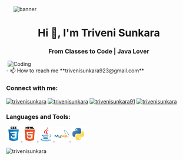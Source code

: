 <img style="margin-left: 20px;" width=1000 alt="banner" src="C:\Users\trive\Downloads\githubreadme.png">
<h1 align="center">Hi 👋, I'm Triveni Sunkara</h1>
<h3 align="center">From Classes to Code | Java Lover</h3>
<img align="right" alt="Coding" width="500" src="https://camo.githubusercontent.com/5119ee303e5e49cdf23def653b737bede0da49a859a34714d62d9ab518afbbb2/68747470733a2f2f63646e2e6472696262626c652e636f6d2f75736572732f313136323037372f73637265656e73686f74732f333834383931342f70726f6772616d6d65722e676966">
- 📫 How to reach me **trivenisunkara923@gmail.com**

<h3 align="left">Connect with me:</h3>
<p align="left">
<a href="https://www.codechef.com/users/trivenisunkara" target="blank"><img align="center" src="https://cdn.jsdelivr.net/npm/simple-icons@3.1.0/icons/codechef.svg" alt="trivenisunkara" height="40" width="50" /></a>
<a href="https://www.leetcode.com/Triveni_Sunkara" target="blank"><img align="center" src="https://raw.githubusercontent.com/rahuldkjain/github-profile-readme-generator/master/src/images/icons/Social/leet-code.svg" alt="trivenisunkara" height="40" width="50" /></a>
<a href="https://www.hackerrank.com/trivenisunkara91" target="blank"><img align="center" src="https://raw.githubusercontent.com/rahuldkjain/github-profile-readme-generator/master/src/images/icons/Social/hackerrank.svg" alt="trivenisunkara91" height="30" width="40" /></a>
<a href="https://auth.geeksforgeeks.org/user/trivenisunkara" target="blank"><img align="center" src="https://raw.githubusercontent.com/rahuldkjain/github-profile-readme-generator/master/src/images/icons/Social/geeks-for-geeks.svg" alt="trivenisunkara" height="30" width="40" /></a>
</p>

<h3 align="left">Languages and Tools:</h3>
<p align="left"> <a href="https://www.w3schools.com/css/" target="_blank" rel="noreferrer"> <img src="https://raw.githubusercontent.com/devicons/devicon/master/icons/css3/css3-original-wordmark.svg" alt="css3" width="40" height="40"/> </a> <a href="https://www.w3.org/html/" target="_blank" rel="noreferrer"> <img src="https://raw.githubusercontent.com/devicons/devicon/master/icons/html5/html5-original-wordmark.svg" alt="html5" width="40" height="40"/> </a> <a href="https://www.java.com" target="_blank" rel="noreferrer"> <img src="https://raw.githubusercontent.com/devicons/devicon/master/icons/java/java-original.svg" alt="java" width="40" height="40"/> </a> <a href="https://www.mysql.com/" target="_blank" rel="noreferrer"> <img src="https://raw.githubusercontent.com/devicons/devicon/master/icons/mysql/mysql-original-wordmark.svg" alt="mysql" width="40" height="40"/> </a> <a href="https://www.python.org" target="_blank" rel="noreferrer"> <img src="https://raw.githubusercontent.com/devicons/devicon/master/icons/python/python-original.svg" alt="python" width="40" height="40"/> </a> </p>

<p><img align="center" src="https://github-readme-streak-stats.herokuapp.com/?user=trivenisunkara&theme=dark" alt="trivenisunkara" /></p>
